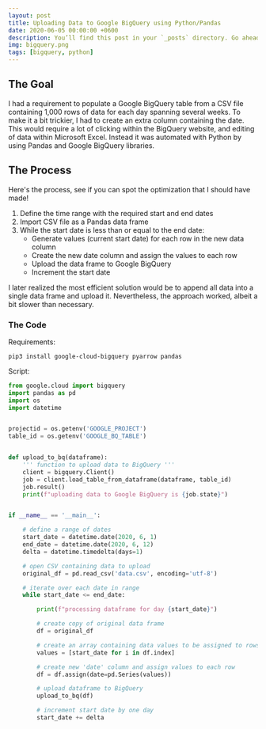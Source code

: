 ```yaml
---
layout: post
title: Uploading Data to Google BigQuery using Python/Pandas
date: 2020-06-05 00:00:00 +0600
description: You’ll find this post in your `_posts` directory. Go ahead and edit it and re-build the site to see your changes.
img: bigquery.png
tags: [bigquery, python]
---
```


## The Goal
I had a requirement to populate a Google BigQuery table from a CSV file containing 1,000 rows of data for each day spanning several weeks.  To make it a bit trickier, I had to create an extra column containing the date.  This would require a lot of clicking within the BigQuery website, and editing of data within Microsoft Excel.  Instead it was automated with Python by using Pandas and Google BigQuery libraries.

## The Process

Here's the process, see if you can spot the optimization that I should have made!

1. Define the time range with the required start and end dates
2. Import CSV file as a Pandas data frame
3. While the start date is less than or equal to the end date:
   - Generate values (current start date) for each row in the new data column
   - Create the new date column and assign the values to each row
   - Upload the data frame to Google BigQuery
   - Increment the start date

I later realized the most efficient solution would be to append all data into a single data frame and upload it.  Nevertheless, the approach worked, albeit a bit slower than necessary.

### The Code

Requirements:
```
pip3 install google-cloud-bigquery pyarrow pandas
```

Script:
```python
from google.cloud import bigquery
import pandas as pd
import os
import datetime


projectid = os.getenv('GOOGLE_PROJECT')
table_id = os.getenv('GOOGLE_BQ_TABLE')


def upload_to_bq(dataframe):
    ''' function to upload data to BigQuery '''
    client = bigquery.Client()
    job = client.load_table_from_dataframe(dataframe, table_id)
    job.result()
    print(f"uploading data to Google BigQuery is {job.state}")


if __name__ == '__main__':

    # define a range of dates
    start_date = datetime.date(2020, 6, 1)
    end_date = datetime.date(2020, 6, 12)
    delta = datetime.timedelta(days=1)

    # open CSV containing data to upload
    original_df = pd.read_csv('data.csv', encoding='utf-8')

    # iterate over each date in range
    while start_date <= end_date:

        print(f"processing dataframe for day {start_date}")

        # create copy of original data frame
        df = original_df

        # create an array containing data values to be assigned to rows in data frame
        values = [start_date for i in df.index]

        # create new 'date' column and assign values to each row
        df = df.assign(date=pd.Series(values))

        # upload dataframe to BigQuery
        upload_to_bq(df)

        # increment start date by one day
        start_date += delta

```

